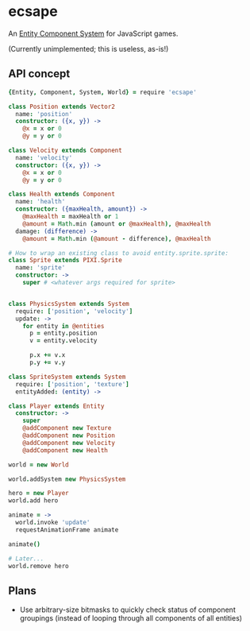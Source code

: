 # ecsape

An [Entity Component System][ecs_wikipedia] for JavaScript games.

(Currently unimplemented; this is useless, as-is!)

[ecs_wikipedia]: http://en.wikipedia.org/wiki/Entity_component_system "Wikipedia: Entity component system"

## API concept

```coffee
{Entity, Component, System, World} = require 'ecsape'

class Position extends Vector2
  name: 'position'
  constructor: ({x, y}) ->
    @x = x or 0
    @y = y or 0

class Velocity extends Component
  name: 'velocity'
  constructor: ({x, y}) ->
    @x = x or 0
    @y = y or 0

class Health extends Component
  name: 'health'
  constructor: ({maxHealth, amount}) ->
    @maxHealth = maxHealth or 1
    @amount = Math.min (amount or @maxHealth), @maxHealth
  damage: (difference) ->
    @amount = Math.min (@amount - difference), @maxHealth

# How to wrap an existing class to avoid entity.sprite.sprite:
class Sprite extends PIXI.Sprite
  name: 'sprite'
  constructor: ->
    super # <whatever args required for sprite>


class PhysicsSystem extends System
  require: ['position', 'velocity']
  update: ->
    for entity in @entities
      p = entity.position
      v = entity.velocity

      p.x += v.x
      p.y += v.y

class SpriteSystem extends System
  require: ['position', 'texture']
  entityAdded: (entity) ->

class Player extends Entity
  constructor: ->
    super
    @addComponent new Texture
    @addComponent new Position
    @addComponent new Velocity
    @addComponent new Health

world = new World

world.addSystem new PhysicsSystem

hero = new Player
world.add hero

animate = ->
  world.invoke 'update'
  requestAnimationFrame animate

animate()

# Later...
world.remove hero
```


## Plans

- Use arbitrary-size bitmasks to quickly check status of component groupings (instead of looping through all components of all entities)